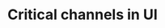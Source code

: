 ---
slug: critical-channels-ui
version: v1.425.0
title: Critical channels in UI
tags: ['Critical alerts', 'Enterprise Edition']
description: Critical alerts notifications are now displayed in the UI.
docs: /docs/core_concepts/critical_alerts
features:
  [
    'Critical alerts notifications are now displayed in the UI'
  ]
image: ./critical_alerts_ui.png
---